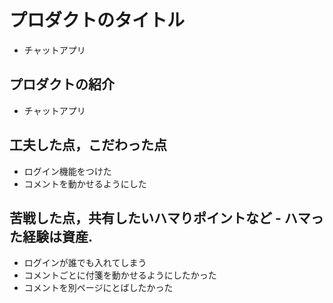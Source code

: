 # プロダクトのタイトル
- チャットアプリ
## プロダクトの紹介
- チャットアプリ
## 工夫した点，こだわった点
- ログイン機能をつけた
- コメントを動かせるようにした
## 苦戦した点，共有したいハマりポイントなど - ハマった経験は資産.
- ログインが誰でも入れてしまう
- コメントごとに付箋を動かせるようにしたかった
- コメントを別ページにとばしたかった